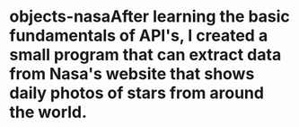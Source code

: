 # objects-nasaAfter learning the basic fundamentals of API's, I created a small program that can extract data from Nasa's website that shows daily photos of stars from around the world.

